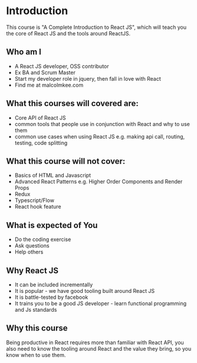 # Introduction

This course is "A Complete Introduction to React JS", which will teach you the core of React JS and the tools around ReactJS.

## Who am I

- A React JS developer, OSS contributor
- Ex BA and Scrum Master
- Start my developer role in jquery, then fall in love with React
- Find me at malcolmkee.com

## What this courses will covered are:

- Core API of React JS
- common tools that people use in conjunction with React and why to use them
- common use cases when using React JS e.g. making api call, routing, testing, code splitting

## What this course will not cover:

- Basics of HTML and Javascript
- Advanced React Patterns e.g. Higher Order Components and Render Props
- Redux
- Typescript/Flow
- React hook feature

## What is expected of You

- Do the coding exercise
- Ask questions
- Help others

## Why React JS

- It can be included incrementally
- It is popular - we have good tooling built around React JS
- It is battle-tested by facebook
- It trains you to be a good JS developer - learn functional programming and Js standards

## Why this course

Being productive in React requires more than familiar with React API, you also need to know the tooling around React and the value they bring, so you know when to use them.
